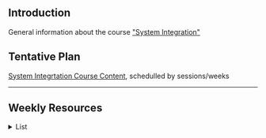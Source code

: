 ## Introduction
General information about the course ["System Integration"](https://datsoftlyngby.github.io/soft2019fall/SI/course-info.html)

## Tentative Plan
[System Integrtation Course Content](https://datsoftlyngby.github.io/soft2019fall-si/Info/tentative-plan.md), schedulled by sessions/weeks

---
## Weekly Resources
<details><summary>List</summary>  	
  
  [Week 35: P2P Communication](https://github.com/datsoftlyngby/soft2019fall-si/tree/master/docs/Sessions/Week35)     
  [Week 36: Distributed Computing, RPC/RMI](https://github.com/datsoftlyngby/soft2019fall-si/tree/master/docs/Sessions/Week36)   
  [Week 37: Web Services, SOAP](https://github.com/datsoftlyngby/soft2019fall-si/tree/master/docs/Sessions/Week37)  
  [Week 38: Web Services, REST](https://github.com/datsoftlyngby/soft2019fall-si/tree/master/docs/Sessions/Week38)  
  [Week 39: Mini Project on Web Services](https://peergrade.io)  
  [Week 40: EIA, Business Considerations, BPMN](https://github.com/datsoftlyngby/soft2019fall-si/tree/master/docs/Sessions/Week40)  
  [Week 41: EIA, SOA, Middleware, MOM](https://github.com/datsoftlyngby/soft2019fall-si/tree/master/docs/Sessions/Week41)  
  [Week 43: Enterprise Integration Patterns](https://github.com/datsoftlyngby/soft2019fall-si/tree/master/docs/Sessions/Week43) <br>
  [Week 44: Mini Project on EIA](https://peergrade.io)<br>

</details>   
